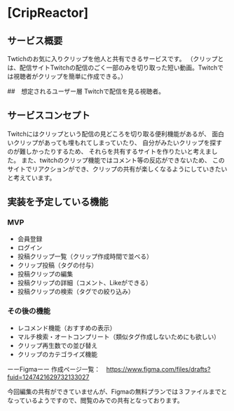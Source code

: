 # [CripReactor]

## サービス概要
Twtichのお気に入りクリップを他人と共有できるサービスです。
（クリップとは、配信サイトTwitchの配信のごく一部のみを切り取った短い動画。Twitchでは視聴者がクリップを簡単に作成できる。）

##　想定されるユーザー層
Twitchで配信を見る視聴者。

## サービスコンセプト
Twitchにはクリップという配信の見どころを切り取る便利機能があるが、
面白いクリップがあっても埋もれてしまっていたり、
自分がみたいクリップを探すのが難しかったりするため、
それらを共有するサイトを作りたいと考えました。
また、twitchのクリップ機能ではコメント等の反応ができないため、
このサイトでリアクションができ、クリップの共有が楽しくなるようにしていきたいと考えています。

## 実装を予定している機能
### MVP
* 会員登録
* ログイン
* 投稿クリップ一覧（クリップ作成時間で並べる）
* クリップ投稿（タグの付与）
* 投稿クリップの編集
* 投稿クリップの詳細（コメント、Likeができる）
* 投稿クリップの検索（タグでの絞り込み）

### その後の機能
* レコメンド機能（おすすめの表示）
* マルチ検索・オートコンプリート（類似タグ作成しないためにも欲しい）
* クリップ再生数での並び替え
* クリップのカテゴライズ機能

ーーFigmaーー
作成ページ一覧：　https://www.figma.com/files/drafts?fuid=1247421629732133027

今回編集の共有ができていませんが、Figmaの無料プランでは３ファイルまでとなっているようですので、閲覧のみでの共有となっております。